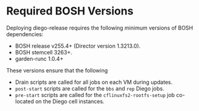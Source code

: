 # Required BOSH Versions

Deploying diego-release requires the following minimum versions of BOSH dependencies:

* BOSH release v255.4+ (Director version 1.3213.0).
* BOSH stemcell 3263+.
* garden-runc 1.0.4+

These versions ensure that the following 

- Drain scripts are called for all jobs on each VM during updates.
- `post-start` scripts are called for the `bbs` and `rep` Diego jobs.
- `pre-start` scripts are called for the `cflinuxfs2-rootfs-setup` job co-located on the Diego cell instances.
